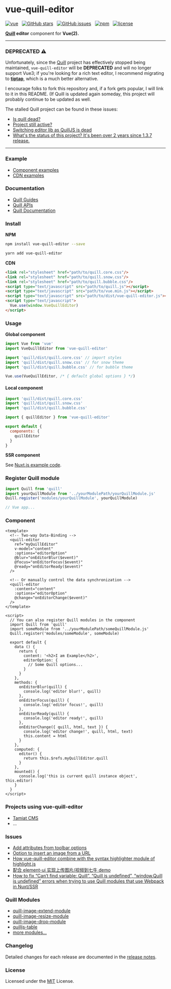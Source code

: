 # vue-quill-editor

[![vue](https://img.shields.io/badge/MADE%20WITH-VUE-42a97a?style=for-the-badge&labelColor=35495d)](https://vuejs.org)
&nbsp;
[![GitHub stars](https://img.shields.io/github/stars/surmon-china/vue-quill-editor.svg?style=for-the-badge)](https://github.com/surmon-china/vue-quill-editor/stargazers)
&nbsp;
[![GitHub issues](https://img.shields.io/github/issues/surmon-china/vue-quill-editor.svg?style=for-the-badge)](https://github.com/surmon-china/vue-quill-editor/issues)
&nbsp;
[![npm](https://img.shields.io/npm/v/vue-quill-editor?color=c7343a&label=npm&style=for-the-badge)](https://www.npmjs.com/package/vue-quill-editor)
&nbsp;
[![license](https://img.shields.io/github/license/mashape/apistatus.svg?style=for-the-badge)](/LICENSE)

**[Quill](https://github.com/quilljs/quill) editor** component for **Vue(2).**

---

### DEPRECATED ⚠️

Unfortunately, since the [Quill](https://github.com/quilljs/quill) project has effectively stopped being maintained, `vue-quill-editor` will be **DEPRECATED** and will no longer support Vue3; if you're looking for a rich text editor, I recommend migrating to [**tiptap**](https://tiptap.dev/installation/vue3), which is a much better alternative.

I encourage folks to fork this repository and, if a fork gets popular, I will link to it in this README.
(If Quill is updated again someday, this project will probably continue to be updated as well.

The stalled Quill project can be found in these issues:

- [Is quill dead?](https://github.com/quilljs/quill/issues/3359)
- [Project still active?](https://github.com/quilljs/quill/issues/3112)
- [Switching editor lib as QuillJS is dead](https://github.com/EvitanRelta/markgh/issues/3)
- [What's the status of this project? It's been over 2 years since 1.3.7 release.](https://github.com/quilljs/quill/issues/3521)

---

### Example

- [Component examples](https://surmon-china.github.io/vue-quill-editor)
- [CDN examples](https://jsfiddle.net/surmon/fpojgkmy/)


### Documentation

- [Quill Guides](https://quilljs.com/guides)
- [Quill APIs](https://quilljs.com/docs/api/)
- [Quill Documentation](https://quilljs.com/docs)

### Install

**NPM**

``` bash
npm install vue-quill-editor --save
```
```bash
yarn add vue-quill-editor
```

**CDN**

``` html
<link rel="stylesheet" href="path/to/quill.core.css"/>
<link rel="stylesheet" href="path/to/quill.snow.css"/>
<link rel="stylesheet" href="path/to/quill.bubble.css"/>
<script type="text/javascript" src="path/to/quill.js"></script>
<script type="text/javascript" src="path/to/vue.min.js"></script>
<script type="text/javascript" src="path/to/dist/vue-quill-editor.js"></script>
<script type="text/javascript">
  Vue.use(window.VueQuillEditor)
</script>
```

### Usage

**Global component**

``` javascript
import Vue from 'vue'
import VueQuillEditor from 'vue-quill-editor'

import 'quill/dist/quill.core.css' // import styles
import 'quill/dist/quill.snow.css' // for snow theme
import 'quill/dist/quill.bubble.css' // for bubble theme

Vue.use(VueQuillEditor, /* { default global options } */)
```

#### Local component

```javascript
import 'quill/dist/quill.core.css'
import 'quill/dist/quill.snow.css'
import 'quill/dist/quill.bubble.css'

import { quillEditor } from 'vue-quill-editor'

export default {
  components: {
    quillEditor
  }
}
```

**SSR component**

See [Nuxt.js example code](https://github.com/surmon-china/surmon-china.github.io/tree/source/legacies/vue-quill-editor/nuxt).

### Register Quill module

```javascript
import Quill from 'quill'
import yourQuillModule from '../yourModulePath/yourQuillModule.js'
Quill.register('modules/yourQuillModule', yourQuillModule)

// Vue app...
```

### Component

``` vue
<template>
  <!-- Two-way Data-Binding -->
  <quill-editor
    ref="myQuillEditor"
    v-model="content"
    :options="editorOption"
    @blur="onEditorBlur($event)"
    @focus="onEditorFocus($event)"
    @ready="onEditorReady($event)"
  />

  <!-- Or manually control the data synchronization -->
  <quill-editor
    :content="content"
    :options="editorOption"
    @change="onEditorChange($event)"
  />
</template>

<script>
  // You can also register Quill modules in the component
  import Quill from 'quill'
  import someModule from '../yourModulePath/someQuillModule.js'
  Quill.register('modules/someModule', someModule)
  
  export default {
    data () {
      return {
        content: '<h2>I am Example</h2>',
        editorOption: {
          // Some Quill options...
        }
      }
    },
    methods: {
      onEditorBlur(quill) {
        console.log('editor blur!', quill)
      },
      onEditorFocus(quill) {
        console.log('editor focus!', quill)
      },
      onEditorReady(quill) {
        console.log('editor ready!', quill)
      },
      onEditorChange({ quill, html, text }) {
        console.log('editor change!', quill, html, text)
        this.content = html
      }
    },
    computed: {
      editor() {
        return this.$refs.myQuillEditor.quill
      }
    },
    mounted() {
      console.log('this is current quill instance object', this.editor)
    }
  }
</script>
```

### Projects using vue-quill-editor
- [Tamiat CMS](https://github.com/tamiat/tamiat/)
- ...


### Issues
- [Add attributes from toolbar options](https://github.com/quilljs/quill/issues/1084)
- [Option to insert an image from a URL](https://github.com/quilljs/quill/issues/893)
- [How vue-quill-editor combine with the syntax highlighter module of highlight.js](https://github.com/surmon-china/vue-quill-editor/issues/39)
- [配合 element-ui 实现上传图片/视频到七牛 demo](https://github.com/surmon-china/vue-quill-editor/issues/102)
- [How to fix “Can’t find variable: Quill”, “Quill is undefined”, “window.Quill is undefined” errors when trying to use Quill modules that use Webpack in Nuxt/SSR](https://github.com/surmon-china/vue-quill-editor/issues/171#issuecomment-370253411)


### Quill Modules
- [quill-image-extend-module](https://github.com/NextBoy/quill-image-extend-module)
- [quill-image-resize-module](https://github.com/kensnyder/quill-image-resize-module)
- [quill-image-drop-module](https://github.com/kensnyder/quill-image-drop-module)
- [quilljs-table](https://github.com/dost/quilljs-table)
- [more modules...](https://github.com/search?o=desc&q=quill+module&s=stars&type=Repositories&utf8=%E2%9C%93)


### Changelog

Detailed changes for each release are documented in the [release notes](/CHANGELOG.md).

### License

Licensed under the [MIT](/LICENSE) License.
